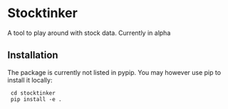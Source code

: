 # Stocktinker

A tool to play around with stock data. Currently in alpha

## Installation
The package is currently not listed in pypip. You may however use pip to install
it locally:

     cd stocktinker
     pip install -e .
